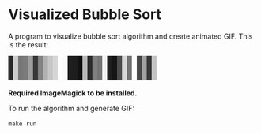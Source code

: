 # Visualized Bubble Sort

A program to visualize bubble sort algorithm and create animated GIF. This is the result:

![](bubble.gif)

**Required ImageMagick to be installed.**

To run the algorithm and generate GIF:

```
make run
```
